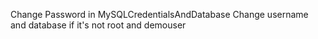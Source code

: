 Change Password in MySQLCredentialsAndDatabase
Change username and database if it's not root and demouser
